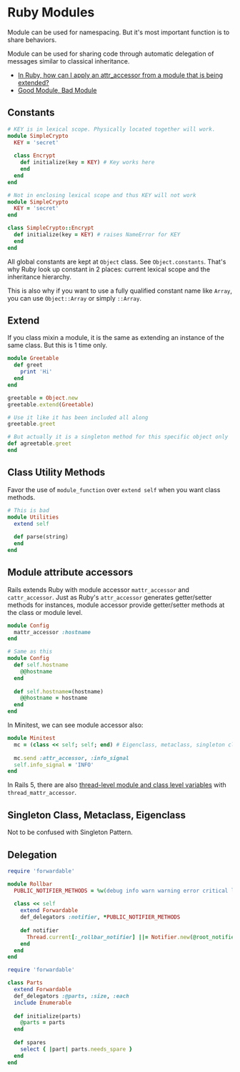 # Ruby Modules

Module can be used for namespacing. But it's most important function is to share behaviors.

Module can be used for sharing code through automatic delegation of messages similar to classical inheritance.

* [In Ruby, how can I apply an attr_accessor from a module that is being extended?](http://stackoverflow.com/questions/32901178/in-ruby-how-can-i-apply-an-attr-accessor-from-a-module-that-is-being-extended)
* [Good Module, Bad Module](https://blog.codeship.com/good-module-bad-module/)

## Constants

```ruby
# KEY is in lexical scope. Physically located together will work.
module SimpleCrypto
  KEY = 'secret'
  
  class Encrypt
    def initialize(key = KEY) # Key works here
    end
  end
end

# Not in enclosing lexical scope and thus KEY will not work
module SimpleCrypto
  KEY = 'secret'
end

class SimpleCrypto::Encrypt
  def initialize(key = KEY) # raises NameError for KEY
  end
end
```

All global constants are kept at `Object` class. See `Object.constants`. That's why Ruby look up constant in 2 places: current lexical scope and the inheritance hierarchy.

This is also why if you want to use a fully qualified constant name like `Array`, you can use `Object::Array` or simply `::Array`.

## Extend

If you class mixin a module, it is the same as extending an instance of the same class. But this is 1 time only.

```ruby
module Greetable
  def greet
    print 'Hi'
  end
end

greetable = Object.new
greetable.extend(Greetable)

# Use it like it has been included all along
greetable.greet

# But actually it is a singleton method for this specific object only
def agreetable.greet
end
```

## Class Utility Methods

Favor the use of `module_function` over `extend self` when you want class methods.

```ruby
# This is bad
module Utilities
  extend self
  
  def parse(string)
  end
end
```

## Module attribute accessors

Rails extends Ruby with module accessor `mattr_accessor` and `cattr_accessor`. Just as Ruby's `attr_accessor` generates getter/setter methods for instances, module accessor provide getter/setter methods at the class or module level.

```ruby
module Config
  mattr_accessor :hostname
end

# Same as this
module Config
  def self.hostname
    @@hostname
  end
  
  def self.hostname=(hostname)
    @@hostname = hostname
  end
end
```

In Minitest, we can see module accessor also:

```ruby
module Minitest
  mc = (class << self; self; end) # Eigenclass, metaclass, singleton class
  
  mc.send :attr_accessor, :info_signal
  self.info_signal = 'INFO'
end
```

In Rails 5, there are also [thread-level module and class level variables](http://blog.bigbinary.com/2016/09/05/rails-5-adds-ability-to-create-module-and-class-level-variables-on-per-thread-basis.html) with `thread_mattr_accessor`.

## Singleton Class, Metaclass, Eigenclass

Not to be confused with Singleton Pattern.

## Delegation

```ruby
require 'forwardable'

module Rollbar
  PUBLIC_NOTIFIER_METHODS = %w(debug info warn warning error critical log).freeze
  
  class << self
    extend Forwardable
    def_delegators :notifier, *PUBLIC_NOTIFIER_METHODS
    
    def notifier
      Thread.current[:_rollbar_notifier] ||= Notifier.new(@root_notifier)
    end
  end
end
```

```ruby
require 'forwardable'

class Parts
  extend Forwardable
  def_delegators :@parts, :size, :each
  include Enumerable
  
  def initialize(parts)
    @parts = parts
  end
  
  def spares
    select { |part| parts.needs_spare }
  end
end
```